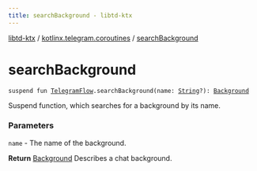 ```yaml
---
title: searchBackground - libtd-ktx
---
```


[libtd-ktx](../index.html) / [kotlinx.telegram.coroutines](index.html) / [searchBackground](./search-background.html)

# searchBackground

`suspend fun `[`TelegramFlow`](../kotlinx.telegram.core/-telegram-flow/index.html)`.searchBackground(name: `[`String`](https://kotlinlang.org/api/latest/jvm/stdlib/kotlin/-string/index.html)`?): `[`Background`](https://tdlibx.github.io/td/docs/org/drinkless/td/libcore/telegram/TdApi/Background.html)

Suspend function, which searches for a background by its name.

### Parameters

`name` - The name of the background.

**Return**
[Background](https://tdlibx.github.io/td/docs/org/drinkless/td/libcore/telegram/TdApi/Background.html) Describes a chat background.

